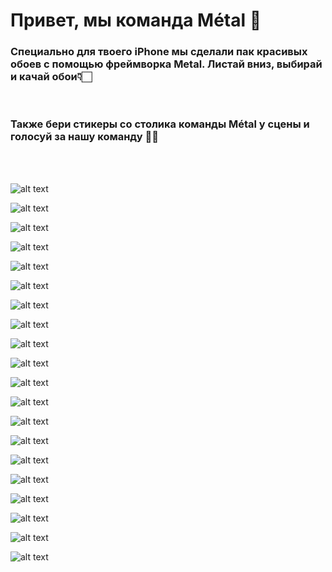 # Привет, мы команда Métal 👋

### Специально для твоего iPhone мы сделали пак красивых обоев c помощью фреймворка Metal. Листай вниз, выбирай и качай обои👇🏻

<br />

### Также бери стикеры со столика команды Métal у сцены и голосуй за нашу команду 🤘🏻

<br />
<br />

![alt text](https://github.com/MudriyIlya/Wallpapers/blob/main/1.png?raw=true)

![alt text](https://github.com/MudriyIlya/Wallpapers/blob/main/2.png?raw=true)

![alt text](https://github.com/MudriyIlya/Wallpapers/blob/main/3.png?raw=true)

![alt text](https://github.com/MudriyIlya/Wallpapers/blob/main/4.png?raw=true)

![alt text](https://github.com/MudriyIlya/Wallpapers/blob/main/5.png?raw=true)

![alt text](https://github.com/MudriyIlya/Wallpapers/blob/main/6.png?raw=true)

![alt text](https://github.com/MudriyIlya/Wallpapers/blob/main/7.png?raw=true)

![alt text](https://github.com/MudriyIlya/Wallpapers/blob/main/8.png?raw=true)

![alt text](https://github.com/MudriyIlya/Wallpapers/blob/main/10.png?raw=true)

![alt text](https://github.com/MudriyIlya/Wallpapers/blob/main/12.png?raw=true)

![alt text](https://github.com/MudriyIlya/Wallpapers/blob/main/15.png?raw=true)

![alt text](https://github.com/MudriyIlya/Wallpapers/blob/main/16.png?raw=true)

![alt text](https://github.com/MudriyIlya/Wallpapers/blob/main/17.png?raw=true)

![alt text](https://github.com/MudriyIlya/Wallpapers/blob/main/18.png?raw=true)

![alt text](https://github.com/MudriyIlya/Wallpapers/blob/main/23.png?raw=true)

![alt text](https://github.com/MudriyIlya/Wallpapers/blob/main/24.png?raw=true)

![alt text](https://github.com/MudriyIlya/Wallpapers/blob/main/25.png?raw=true)

![alt text](https://github.com/MudriyIlya/Wallpapers/blob/main/26.png?raw=true)

![alt text](https://github.com/MudriyIlya/Wallpapers/blob/main/27.png?raw=true)

![alt text](https://github.com/MudriyIlya/Wallpapers/blob/main/28.png?raw=true)
